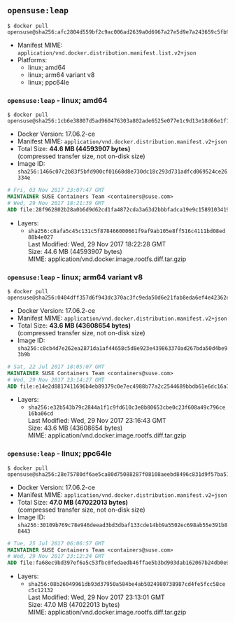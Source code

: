 ## `opensuse:leap`

```console
$ docker pull opensuse@sha256:afc2804d559bf2c9ac006ad2639a0d6967a27e5d9e7a243659c5fb9e650375c9
```

-	Manifest MIME: `application/vnd.docker.distribution.manifest.list.v2+json`
-	Platforms:
	-	linux; amd64
	-	linux; arm64 variant v8
	-	linux; ppc64le

### `opensuse:leap` - linux; amd64

```console
$ docker pull opensuse@sha256:1cb6e38807d5ad960476303a802ade6525e077e1c9d13e18d66e1f160264cc1c
```

-	Docker Version: 17.06.2-ce
-	Manifest MIME: `application/vnd.docker.distribution.manifest.v2+json`
-	Total Size: **44.6 MB (44593907 bytes)**  
	(compressed transfer size, not on-disk size)
-	Image ID: `sha256:1466c07c2b83f5bfd900cf01668d8e730dc18c293d731adfcd069524ce26334e`

```dockerfile
# Fri, 03 Nov 2017 23:07:47 GMT
MAINTAINER SUSE Containers Team <containers@suse.com>
# Wed, 29 Nov 2017 18:21:39 GMT
ADD file:28f962802b28a0b6d9d62cd1fa4872cda3a63d2bbbfadca19e9c1589103419e1 in / 
```

-	Layers:
	-	`sha256:c8afa5c45c131c5f878466000661f9af9ab105e8ff516c4111bd08ed88b4e027`  
		Last Modified: Wed, 29 Nov 2017 18:22:28 GMT  
		Size: 44.6 MB (44593907 bytes)  
		MIME: application/vnd.docker.image.rootfs.diff.tar.gzip

### `opensuse:leap` - linux; arm64 variant v8

```console
$ docker pull opensuse@sha256:0404dff357d6f943dc370ac3fc9eda50d6e21fab8eda6ef4e42362e6d8de872e
```

-	Docker Version: 17.06.2-ce
-	Manifest MIME: `application/vnd.docker.distribution.manifest.v2+json`
-	Total Size: **43.6 MB (43608654 bytes)**  
	(compressed transfer size, not on-disk size)
-	Image ID: `sha256:c8cb4d7e262ea2871da1af44658c5d8e923e439863370ad267bda50d4be93b9b`

```dockerfile
# Sat, 22 Jul 2017 18:05:07 GMT
MAINTAINER SUSE Containers Team <containers@suse.com>
# Wed, 29 Nov 2017 23:14:27 GMT
ADD file:e14e2d8817411696b4eb89379c0e7ec4988b77a2c2544689bbdb61e6dc16a756 in / 
```

-	Layers:
	-	`sha256:e32b543b79c2844a1f1c9fd610c3e8b80653cbe0c23f608a49c796ce16ba06cd`  
		Last Modified: Wed, 29 Nov 2017 23:16:43 GMT  
		Size: 43.6 MB (43608654 bytes)  
		MIME: application/vnd.docker.image.rootfs.diff.tar.gzip

### `opensuse:leap` - linux; ppc64le

```console
$ docker pull opensuse@sha256:28e75780df6ae5ca80d75088287f08108aeebd8496c831d9f57ba51c9f8a0c54
```

-	Docker Version: 17.06.2-ce
-	Manifest MIME: `application/vnd.docker.distribution.manifest.v2+json`
-	Total Size: **47.0 MB (47022013 bytes)**  
	(compressed transfer size, not on-disk size)
-	Image ID: `sha256:30109b769c78e946deead3bd3dbaf133cde14bb9a5502ec698ab55e391b88443`

```dockerfile
# Tue, 25 Jul 2017 06:06:57 GMT
MAINTAINER SUSE Containers Team <containers@suse.com>
# Wed, 29 Nov 2017 23:12:24 GMT
ADD file:fa68ec9bd397ef6a5c53fbc0fedaedb46ffae5b3bd903dab162067b24db0e96a in / 
```

-	Layers:
	-	`sha256:08b26049961db93d37950a584be4ab5024980738987cd4fe5fcc58cec5c12132`  
		Last Modified: Wed, 29 Nov 2017 23:13:01 GMT  
		Size: 47.0 MB (47022013 bytes)  
		MIME: application/vnd.docker.image.rootfs.diff.tar.gzip

